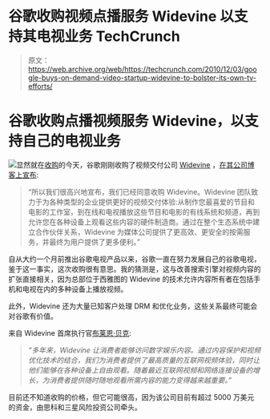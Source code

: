 # 谷歌收购视频点播服务 Widevine 以支持其电视业务 TechCrunch

> 原文：<https://web.archive.org/web/https://techcrunch.com/2010/12/03/google-buys-on-demand-video-startup-widevine-to-bolster-its-own-tv-efforts/>

# 谷歌收购点播视频服务 Widevine，以支持自己的电视业务

![](img/f994c3160d9ed0e96ea28b8a339b1a6a.png)显然就在[收购](https://web.archive.org/web/20221209024823/https://beta.techcrunch.com/2010/12/03/google-acquires-phonetic-arts/)的今天，谷歌刚刚收购了视频交付公司 [Widevine](https://web.archive.org/web/20221209024823/http://www.widevine.com/) ，[在其公司博客上宣布](https://web.archive.org/web/20221209024823/http://googleblog.blogspot.com/2010/12/on-demand-is-in-demand-weve-agreed-to.html):

> “所以我们很高兴地宣布，我们已经同意收购 Widevine。Widevine 团队致力于为各种类型的企业提供更好的视频交付体验:从制作您最喜爱的节目和电影的工作室，到在线和电视播放这些节目和电影的有线系统和频道，再到允许您在各种设备上观看这些内容的硬件制造商。通过在整个生态系统中建立合作伙伴关系，Widevine 为媒体公司提供了更高效、更安全的按需服务，并最终为用户提供了更多便利。”

自从大约一个月前推出谷歌电视产品以来，谷歌一直在努力发展自己的谷歌电视，鉴于这一事实，这次收购很有意思。我的猜测是，这与改善搜索引擎对视频内容的扩张直接相关，因为总部位于西雅图的 Widevine 的技术允许内容所有者在包括手机和电视在内的多种设备上播放视频。

此外，Widevine 还为大量已知客户处理 DRM 和优化业务，这些关系最终可能会对谷歌有价值。

来自 Widevine 首席执行官[布莱恩·贝克](https://web.archive.org/web/20221209024823/http://www.widevine.com/pr/206.html):

> *“多年来，Widevine 让消费者能够访问数字娱乐内容。通过内容保护和视频优化技术的结合，我们为消费者提供了最高质量的互联网视频体验，同时让他们能够在各种设备上自由观看。随着最近互联网视频和网络连接设备的增长，为消费者提供随时随地观看所需内容的能力变得越来越重要。”*

目前还不知道收购的价格，但它可能很高，因为该公司目前有超过 5000 万美元的资金，由思科和三星风险投资公司牵头。